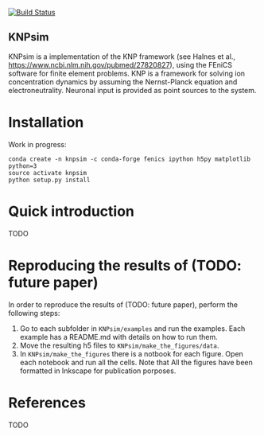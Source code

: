 [![Build Status](https://travis-ci.com/CINPLA/KNPsim.svg?token=CMEYLVk7cYLKvFcNYS19&branch=master)](https://travis-ci.com/CINPLA/KNPsim)

## KNPsim
KNPsim is a implementation of the KNP framework (see Halnes et al., https://www.ncbi.nlm.nih.gov/pubmed/27820827), using the FEniCS software for finite element problems.
KNP is a framework for solving ion concentration dynamics by assuming the Nernst-Planck equation and electroneutrality. Neuronal input is provided as point sources to the system.

# Installation
Work in progress:
```
conda create -n knpsim -c conda-forge fenics ipython h5py matplotlib python=3
source activate knpsim
python setup.py install
```

# Quick introduction
TODO

# Reproducing the results of (TODO: future paper)
In order to reproduce the results of (TODO: future paper), perform the
following steps:
1. Go to each subfolder in `KNPsim/examples` and run the examples. Each example
  has a README.md with details on how to run them.
2. Move the resulting h5 files to `KNPsim/make_the_figures/data`.
3. In `KNPsim/make_the_figures` there is a notbook for each figure. Open each
  notebook and run all the cells.
Note that All the figures have been formatted in Inkscape for publication
porposes. 
# References
TODO
